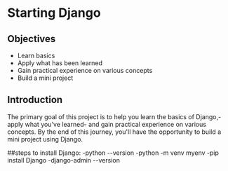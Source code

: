 # Starting Django

## Objectives

- Learn basics
- Apply what has been learned
- Gain practical experience on various concepts
- Build a mini project

## Introduction

The primary goal of this project is to help you learn the basics of Django,-apply what you've learned- and gain practical experience on various concepts. By the end of this journey, you'll have the opportunity to build a mini project using Django.


##steps to install Django:
-python --version
-python -m venv myenv
-pip install Django
-django-admin --version


